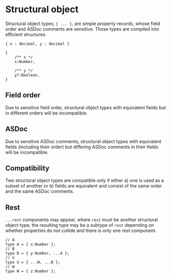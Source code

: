 # Structural object

Structural object types, `{ ... }`, are simple property records, whose field order and ASDoc comments are sensitive. Those types are compiled into efficient structures.

```
{ x : decimal, y : decimal }

{
    /** x */
    x:Number,

    /** y */
    y?:Boolean,
}
```

## Field order

Due to sensitive field order, structural object types with equivalent fields but in different orders will be incompatible.

## ASDoc

Due to sensitive ASDoc comments, structural object types with equivalent fields (including their order) but differing ASDoc comments in their fields will be incompatible.

## Compatibility

Two structural object types are compatible only if either a\) one is used as a subset of another or b\) fields are equivalent and consist of the same order and the same ASDoc comments.

## Rest

`...rest` components may appear, where `rest` must be another structural object type; the resulting type may be a subtype of `rest` depending on whether properties do not collide and there is only one rest component.

```
// A
type A = { x:Number };
// B
type B = { y:Number, ...A };
// U
type U = { ...W, ...B };
// W
type W = { z:Number };
```
